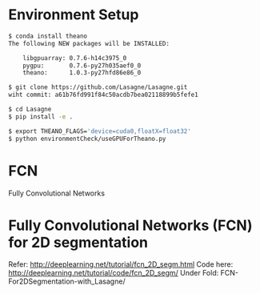 # Environment Setup
```bash
$ conda install theano  
The following NEW packages will be INSTALLED:

    libgpuarray: 0.7.6-h14c3975_0    
    pygpu:       0.7.6-py27h035aef0_0
    theano:      1.0.3-py27hfd86e86_0

$ git clone https://github.com/Lasagne/Lasagne.git
wiht commit: a61b76fd991f84c50acdb7bea02118899b5fefe1

$ cd Lasagne
$ pip install -e .

$ export THEANO_FLAGS='device=cuda0,floatX=float32'
$ python environmentCheck/useGPUForTheano.py
```

# FCN
Fully Convolutional Networks

# Fully Convolutional Networks (FCN) for 2D segmentation
Refer: http://deeplearning.net/tutorial/fcn_2D_segm.html
Code here: http://deeplearning.net/tutorial/code/fcn_2D_segm/
Under Fold: FCN-For2DSegmentation-with_Lasagne/
